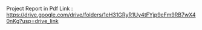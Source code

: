 Project Report in Pdf Link : https://drive.google.com/drive/folders/1eH31GRyR1Uy4tFYjp9eFm9RB7wX40nKg?usp=drive_link
